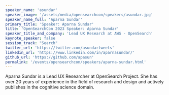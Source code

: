 ```yaml
---
speaker_name: 'asundar'
speaker_image: '/assets/media/opensearchcon/speakers/asundar.jpg'
speaker_name_full: 'Aparna Sundar'
primary_title: 'Speaker: Aparna Sundar'
title: 'OpenSearchCon 2023 Speaker: Aparna Sundar'
speaker_title_and_company: 'Lead UX Research at AWS - OpenSearch'
keynote_speaker: false
session_track: "Search"
twitter_url: 'https://twitter.com/asundartweets'
linkedin_url: 'https://www.linkedin.com/in/aparnasundar/'
github_url: 'https://github.com/apasun'
permalink: '/events/opensearchcon/speakers/aparna-sundar.html'
---
```


Aparna Sundar is a Lead UX Researcher at OpenSearch Project. She has over 20 years of experience in the field of research and design and actively publishes in the cognitive science domain.


